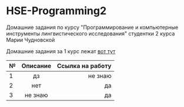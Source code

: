 # HSE-Programming2
Домашние задания по курсу "Программирование и компьютерные инструменты лингвистического исследования" студентки 2 курса Марии Чудновской

Домашние задания за 1 курс лежат [вот тут](https://github.com/kayajiva/HSE-Programming1)

№|Описание|Ссылка на работу
---|:---:|---:
1|дз|не знаю
2|нет|да
3|не знаю|да
